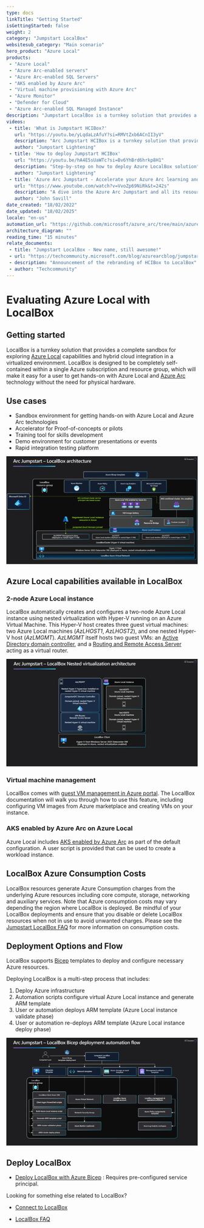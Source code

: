```yaml
---
type: docs
linkTitle: "Getting Started"
isGettingStarted: false
weight: 2
category: "Jumpstart LocalBox"
websitesub_category: "Main scenario"
hero_product: "Azure Local"
products:
 - "Azure Local"
 - "Azure Arc-enabled servers"
 - "Azure Arc-enabled SQL Servers"
 - "AKS enabled by Azure Arc"
 - "Virtual machine provisioning with Azure Arc"
 - "Azure Monitor"
 - "Defender for Cloud"
 - "Azure Arc-enabled SQL Managed Instance"
description: "Jumpstart LocalBox is a turnkey solution that provides a complete sandbox for exploring Azure Local capabilities and hybrid cloud integration in a virtual environment. LocalBox is designed to be completely self-contained within a single Azure subscription and resource group, which makes it easy for users to get hands-on with Azure Local and Azure Arc technology without the need for physical hardware."
videos:
 - title: 'What is Jumpstart HCIBox?'
   url: "https://youtu.be/yLqdaLzAfuY?si=RMVtZxb6ACnII3yV"
   description: "Arc Jumpstart HCIBox is a turnkey solution that provides a complete sandbox for exploring Azure Local capabilities and hybrid cloud integration in a virtualized environment"
   author: "Jumpstart Lightening"
 - title: 'How to deploy Jumpstart HCIBox'
   url: "https://youtu.be/hA4E5sUaWTc?si=Bv6YhBrd6hrkp8H1"
   description: "Step-by-step on how to deploy Azure LocalBox solution"
   author: "Jumpstart Lightening"
 - title: 'Azure Arc Jumpstart - Accelerate your Azure Arc learning and experimentation!'
   url: "https://www.youtube.com/watch?v=VvoZp69NiRk&t=242s"
   description: "A dive into the Azure Arc Jumpstart and all its resources to help you learn and experiment with the many Azure Arc solutions"
   author: "John Savill"
date_created: "18/02/2022"
date_updated: "18/02/2025"
locale: "en-us"
automation_url: "https://github.com/microsoft/azure_arc/tree/main/azure_jumpstart_localbox"
architecture_diagram: ""
reading_time: "15 minutes"
relate_documents:
 - title: "Jumpstart LocalBox - New name, still awesome!"
 - url: "https://techcommunity.microsoft.com/blog/azurearcblog/jumpstart-localbox---new-name-still-awesome/4411161"
 - description: "Announcement of the rebranding of HCIBox to LocalBox"
 - author: "Techcommunity"
---
```


# Evaluating Azure Local with LocalBox

## Getting started

LocalBox is a turnkey solution that provides a complete sandbox for exploring [Azure Local](https://learn.microsoft.com/azure/azure-local/whats-new) capabilities and hybrid cloud integration in a virtualized environment. LocalBox is designed to be completely self-contained within a single Azure subscription and resource group, which will make it easy for a user to get hands-on with Azure Local and [Azure Arc](https://learn.microsoft.com/azure/azure-arc/overview) technology without the need for physical hardware.

## Use cases

- Sandbox environment for getting hands-on with Azure Local and Azure Arc technologies
- Accelerator for Proof-of-concepts or pilots
- Training tool for skills development
- Demo environment for customer presentations or events
- Rapid integration testing platform

![Screenshot showing LocalBox architecture diagram](./architecture.png)

## Azure Local capabilities available in LocalBox

### 2-node Azure Local instance

LocalBox automatically creates and configures a two-node Azure Local instance using nested virtualization with Hyper-V running on an Azure Virtual Machine. This Hyper-V host creates three guest virtual machines: two Azure Local machines (_AzLHOST1_, _AzLHOST2_), and one nested Hyper-V host (_AzLMGMT_). _AzLMGMT_ itself hosts two guest VMs: an [Active Directory domain controller](https://learn.microsoft.com/windows-server/identity/ad-ds/get-started/virtual-dc/active-directory-domain-services-overview), and a [Routing and Remote Access Server](https://learn.microsoft.com/windows-server/remote/remote-access/remote-access) acting as a virtual router.

![Screenshot showing LocalBox nested virtualization](./nested_virtualization.png)

### Virtual machine management

LocalBox comes with [guest VM management in Azure portal](https://learn.microsoft.com/azure/azure-local/manage/azure-arc-vm-management-overview). The LocalBox documentation will walk you through how to use this feature, including configuring VM images from Azure marketplace and creating VMs on your instance.

### AKS enabled by Azure Arc on Azure Local

Azure Local includes [AKS enabled by Azure Arc](https://learn.microsoft.com/azure/aks/aksarc/aks-overview) as part of the default configuration. A user script is provided that can be used to create a workload instance.

## LocalBox Azure Consumption Costs

LocalBox resources generate Azure Consumption charges from the underlying Azure resources including core compute, storage, networking and auxiliary services. Note that Azure consumption costs may vary depending the region where LocalBox is deployed. Be mindful of your LocalBox deployments and ensure that you disable or delete LocalBox resources when not in use to avoid unwanted charges. Please see the [Jumpstart LocalBox FAQ](../faq/) for more information on consumption costs.

## Deployment Options and Flow

LocalBox supports [Bicep](https://learn.microsoft.com/azure/azure-resource-manager/bicep/overview?tabs=bicep) templates to deploy and configure necessary Azure resources.

Deploying LocalBox is a multi-step process that includes:

1. Deploy Azure infrastructure
2. Automation scripts configure virtual Azure Local instance and generate ARM template
3. User or automation deploys ARM template (Azure Local instance validate phase)
4. User or automation re-deploys ARM template (Azure Local instance deploy phase)

![Screenshot showing deployment flow diagram for Bicep-based deployments](./deployment_flow.png)

## Deploy LocalBox

- [Deploy LocalBox with Azure Bicep](../deployment_az/) : Requires pre-configured service principal.

Looking for something else related to LocalBox?

- [Connect to LocalBox](../cloud_deployment/)

- [LocalBox FAQ](../faq/)
